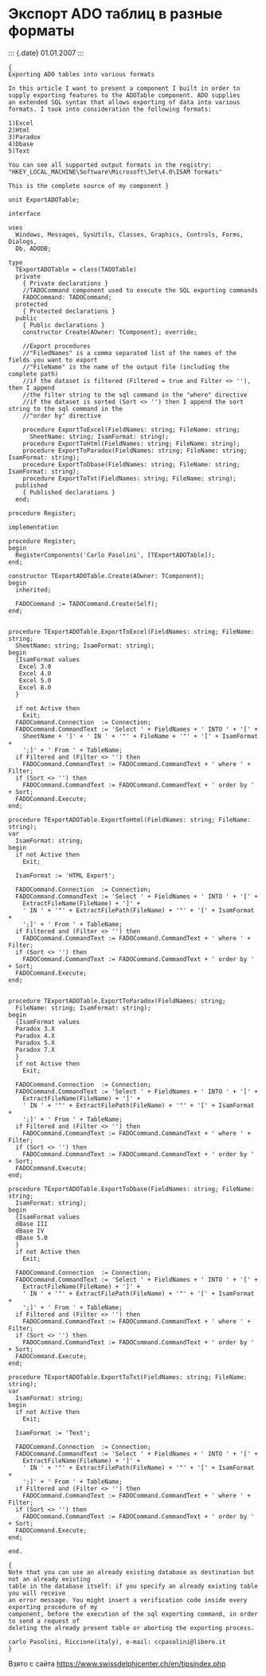 Экспорт ADO таблиц в разные форматы
===================================

::: {.date}
01.01.2007
:::

    { 
    Exporting ADO tables into various formats 
     
    In this article I want to present a component I built in order to 
    supply exporting features to the ADOTable component. ADO supplies 
    an extended SQL syntax that allows exporting of data into various  
    formats. I took into consideration the following formats: 
     
    1)Excel 
    2)Html 
    3)Paradox 
    4)Dbase 
    5)Text 
     
    You can see all supported output formats in the registry: 
    "HKEY_LOCAL_MACHINE\Software\Microsoft\Jet\4.0\ISAM formats" 
     
    This is the complete source of my component } 
     
    unit ExportADOTable; 
     
    interface 
     
    uses 
      Windows, Messages, SysUtils, Classes, Graphics, Controls, Forms, Dialogs, 
      Db, ADODB; 
     
    type 
      TExportADOTable = class(TADOTable) 
      private 
        { Private declarations } 
        //TADOCommand component used to execute the SQL exporting commands 
        FADOCommand: TADOCommand; 
      protected 
        { Protected declarations } 
      public 
        { Public declarations } 
        constructor Create(AOwner: TComponent); override; 
     
        //Export procedures 
        //"FiledNames" is a comma separated list of the names of the fields you want to export 
        //"FileName" is the name of the output file (including the complete path) 
        //if the dataset is filtered (Filtered = true and Filter <> ''), then I append  
        //the filter string to the sql command in the "where" directive 
        //if the dataset is sorted (Sort <> '') then I append the sort string to the sql command in the  
        //"order by" directive 
     
        procedure ExportToExcel(FieldNames: string; FileName: string; 
          SheetName: string; IsamFormat: string); 
        procedure ExportToHtml(FieldNames: string; FileName: string); 
        procedure ExportToParadox(FieldNames: string; FileName: string; IsamFormat: string); 
        procedure ExportToDbase(FieldNames: string; FileName: string; IsamFormat: string); 
        procedure ExportToTxt(FieldNames: string; FileName: string); 
      published 
        { Published declarations } 
      end; 
     
    procedure Register; 
     
    implementation 
     
    procedure Register; 
    begin 
      RegisterComponents('Carlo Pasolini', [TExportADOTable]); 
    end; 
     
    constructor TExportADOTable.Create(AOwner: TComponent); 
    begin 
      inherited; 
     
      FADOCommand := TADOCommand.Create(Self); 
    end; 
     
     
    procedure TExportADOTable.ExportToExcel(FieldNames: string; FileName: string; 
      SheetName: string; IsamFormat: string); 
    begin 
      {IsamFormat values 
       Excel 3.0 
       Excel 4.0 
       Excel 5.0 
       Excel 8.0 
      } 
     
      if not Active then 
        Exit; 
      FADOCommand.Connection  := Connection;   
      FADOCommand.CommandText := 'Select ' + FieldNames + ' INTO ' + '[' + 
        SheetName + ']' + ' IN ' + '"' + FileName + '"' + '[' + IsamFormat + 
        ';]' + ' From ' + TableName; 
      if Filtered and (Filter <> '') then 
        FADOCommand.CommandText := FADOCommand.CommandText + ' where ' + Filter; 
      if (Sort <> '') then 
        FADOCommand.CommandText := FADOCommand.CommandText + ' order by ' + Sort; 
      FADOCommand.Execute; 
    end; 
     
    procedure TExportADOTable.ExportToHtml(FieldNames: string; FileName: string); 
    var 
      IsamFormat: string; 
    begin 
      if not Active then 
        Exit; 
     
      IsamFormat := 'HTML Export'; 
     
      FADOCommand.Connection  := Connection; 
      FADOCommand.CommandText := 'Select ' + FieldNames + ' INTO ' + '[' + 
        ExtractFileName(FileName) + ']' +  
        ' IN ' + '"' + ExtractFilePath(FileName) + '"' + '[' + IsamFormat + 
        ';]' + ' From ' + TableName; 
      if Filtered and (Filter <> '') then 
        FADOCommand.CommandText := FADOCommand.CommandText + ' where ' + Filter; 
      if (Sort <> '') then 
        FADOCommand.CommandText := FADOCommand.CommandText + ' order by ' + Sort; 
      FADOCommand.Execute; 
    end; 
     
     
    procedure TExportADOTable.ExportToParadox(FieldNames: string; 
      FileName: string; IsamFormat: string); 
    begin 
      {IsamFormat values 
      Paradox 3.X 
      Paradox 4.X 
      Paradox 5.X 
      Paradox 7.X 
      } 
      if not Active then 
        Exit; 
     
      FADOCommand.Connection  := Connection; 
      FADOCommand.CommandText := 'Select ' + FieldNames + ' INTO ' + '[' + 
        ExtractFileName(FileName) + ']' +  
        ' IN ' + '"' + ExtractFilePath(FileName) + '"' + '[' + IsamFormat + 
        ';]' + ' From ' + TableName; 
      if Filtered and (Filter <> '') then 
        FADOCommand.CommandText := FADOCommand.CommandText + ' where ' + Filter; 
      if (Sort <> '') then 
        FADOCommand.CommandText := FADOCommand.CommandText + ' order by ' + Sort; 
      FADOCommand.Execute; 
    end; 
     
    procedure TExportADOTable.ExportToDbase(FieldNames: string; FileName: string; 
      IsamFormat: string); 
    begin 
      {IsamFormat values 
      dBase III 
      dBase IV 
      dBase 5.0 
      } 
      if not Active then 
        Exit; 
     
      FADOCommand.Connection  := Connection; 
      FADOCommand.CommandText := 'Select ' + FieldNames + ' INTO ' + '[' + 
        ExtractFileName(FileName) + ']' +  
        ' IN ' + '"' + ExtractFilePath(FileName) + '"' + '[' + IsamFormat + 
        ';]' + ' From ' + TableName; 
      if Filtered and (Filter <> '') then 
        FADOCommand.CommandText := FADOCommand.CommandText + ' where ' + Filter; 
      if (Sort <> '') then 
        FADOCommand.CommandText := FADOCommand.CommandText + ' order by ' + Sort; 
      FADOCommand.Execute; 
    end; 
     
    procedure TExportADOTable.ExportToTxt(FieldNames: string; FileName: string); 
    var 
      IsamFormat: string; 
    begin 
      if not Active then 
        Exit; 
     
      IsamFormat := 'Text'; 
     
      FADOCommand.Connection  := Connection; 
      FADOCommand.CommandText := 'Select ' + FieldNames + ' INTO ' + '[' + 
        ExtractFileName(FileName) + ']' +  
        ' IN ' + '"' + ExtractFilePath(FileName) + '"' + '[' + IsamFormat + 
        ';]' + ' From ' + TableName; 
      if Filtered and (Filter <> '') then 
        FADOCommand.CommandText := FADOCommand.CommandText + ' where ' + Filter; 
      if (Sort <> '') then 
        FADOCommand.CommandText := FADOCommand.CommandText + ' order by ' + Sort; 
      FADOCommand.Execute; 
    end; 
     
    end. 
     
    { 
    Note that you can use an already existing database as destination but not an already existing 
    table in the database itself: if you specify an already exixting table you will receive 
    an error message. You might insert a verification code inside every exporting procedure of my 
    component, before the execution of the sql exporting command, in order to send a request of   
    deleting the already present table or aborting the exporting process. 
     
    carlo Pasolini, Riccione(italy), e-mail: ccpasolini@libero.it 
    } 

Взято с сайта <https://www.swissdelphicenter.ch/en/tipsindex.php>
